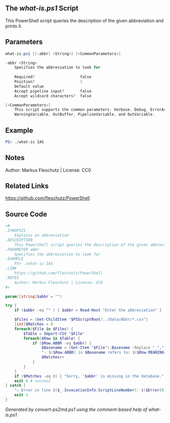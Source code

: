 ## The *what-is.ps1* Script

This PowerShell script queries the description of the given abbreviation and prints it.

## Parameters
```powershell
what-is.ps1 [[-abbr] <String>] [<CommonParameters>]

-abbr <String>
    Specifies the abbreviation to look for
    
    Required?                    false
    Position?                    1
    Default value                
    Accept pipeline input?       false
    Accept wildcard characters?  false

[<CommonParameters>]
    This script supports the common parameters: Verbose, Debug, ErrorAction, ErrorVariable, WarningAction, 
    WarningVariable, OutBuffer, PipelineVariable, and OutVariable.
```

## Example
```powershell
PS> ./what-is IAS

```

## Notes
Author: Markus Fleschutz | License: CC0

## Related Links
https://github.com/fleschutz/PowerShell

## Source Code
```powershell
<#
.SYNOPSIS
	Explains an abbreviation
.DESCRIPTION
	This PowerShell script queries the description of the given abbreviation and prints it.
.PARAMETER abbr
	Specifies the abbreviation to look for
.EXAMPLE
	PS> ./what-is IAS
.LINK
	https://github.com/fleschutz/PowerShell
.NOTES
	Author: Markus Fleschutz | License: CC0
#>

param([string]$abbr = "")

try {
	if ($abbr -eq "" ) { $abbr = Read-Host "Enter the abbreviation" }

	$Files = (Get-ChildItem "$PSScriptRoot/../Data/Abbr/*.csv")
	[int]$Matches = 0
	foreach($File in $Files) {
		$Table = Import-CSV "$File"
		foreach($Row in $Table) {
			if ($Row.ABBR -eq $abbr) {
				$Basename = (Get-Item "$File").Basename -Replace "_"," "
				"💡 $($Row.ABBR) in $Basename refers to: $($Row.MEANING)"
				$Matches++
			}
		}
	}
	if ($Matches -eq 0) { "Sorry, '$abbr' is missing in the database." }
	exit 0 # success
} catch {
	"⚠️ Error in line $($_.InvocationInfo.ScriptLineNumber): $($Error[0])"
	exit 1
}
```

*Generated by convert-ps2md.ps1 using the comment-based help of what-is.ps1*
